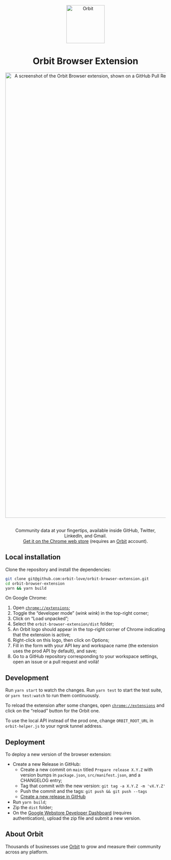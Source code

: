 <p align="center">
  <a href="orbit.love">
    <img alt="Orbit" src="https://app.orbit.love/orbit-logo-color-3x.png" width="120" />
  </a>
</p>
<h1 align="center">
  Orbit Browser Extension
</h1>

<div align="center">
  <a href="https://chrome.google.com/webstore/detail/orbit/ibgahekkldapaohbpmpbckmeljidicmn">
    <img width="1400" alt="A screenshot of the Orbit Browser extension, shown on a GitHub Pull Request. The legend reads: 'Community data at your fingertips. One-click overview of your community members, inside GitHub, Twitter, LinkedIn, and Gmail.'" src="https://github.com/orbit-love/ops/assets/2587348/729fe4f4-247d-4de2-ae0f-491d8b985564">
  </a>
</div>

<br />

<p align="center">
    Community data at your fingertips, available inside GitHub, Twitter, LinkedIn, and Gmail.
    <br />
    <a href="https://chrome.google.com/webstore/detail/orbit/ibgahekkldapaohbpmpbckmeljidicmn">Get it on the Chrome web store</a> (requires an <a href="https://orbit.love">Orbit</a> account).
</p>

## Local installation

Clone the repository and install the dependencies:

```bash
git clone git@github.com:orbit-love/orbit-browser-extension.git
cd orbit-browser-extension
yarn && yarn build
```

On Google Chrome:

1. Open [`chrome://extensions`](chrome://extensions);
2. Toggle the “developer mode” (_wink wink_) in the top-right corner;
3. Click on “Load unpacked”;
4. Select the `orbit-browser-extension/dist` folder;
5. An Orbit logo should appear in the top-right corner of Chrome indicating that the extension is active;
6. Right-click on this logo, then click on Options;
7. Fill in the form with your API key and workspace name (the extension uses the prod API by default), and save;
8. Go to a GitHub repository corresponding to your workspace settings, open an issue or a pull request and voilà!


## Development

Run `yarn start` to watch the changes.
Run `yarn test` to start the test suite, or `yarn test:watch` to run them continuously.

To reload the extension after some changes, open [`chrome://extensions`](chrome://extensions) and click on the “reload” button for the Orbit one.

To use the local API instead of the prod one, change `ORBIT_ROOT_URL` in `orbit-helper.js` to your ngrok tunnel address.

## Deployment

To deploy a new version of the browser extension:

- Create a new Release in GitHub:
  - Create a new commit on `main` titled `Prepare release X.Y.Z` with version bumps in `package.json`, `src/manifest.json`, and a CHANGELOG entry;
  - Tag that commit with the new version: `git tag -a X.Y.Z -m 'vX.Y.Z'`
  - Push the commit and the tags: `git push && git push --tags`
  - [Create a new release in GitHub](https://github.com/orbit-love/orbit-browser-extension/releases/new)
- Run `yarn build`;
- Zip the `dist` folder;
- On the [Google Webstore Developer Dashboard](https://chrome.google.com/webstore/developer/dashboard) (requires authentication), upload the zip file and submit a new version.

## About Orbit

Thousands of businesses use [Orbit](https://orbit.love) to grow and measure their community across any platform.
